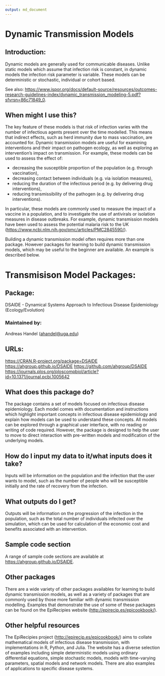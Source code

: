 ```yaml
---
output: md_document
---
```


# Dynamic Transmission Models

## Introduction:
Dynamic models are generally used for communicable diseases. Unlike static models which assume that infection risk is constant, in dynamic models the infection risk parameter is variable. These models can be deterministic or stochastic, individual or cohort based. 

See also: https://www.ispor.org/docs/default-source/resources/outcomes-research-guidelines-index/dynamic_transmission_modeling-5.pdf?sfvrsn=86c71849_0.


## When might I use this?
The key feature of these models is that risk of infection varies with the number of infectious agents present over the time modelled. 
This means that indirect effects, such as herd immunity due to mass vaccination, are accounted for.
Dynamic transmission models are useful for examining interventions and their impact on pathogen ecology, as well as exploring an intervention’s impact on transmission. For example, these models can be used to assess the effect of:
* decreasing the susceptible proportion of the population (e.g. through vaccination),
* decreasing contact between individuals (e.g. via isolation measures),
* reducing the duration of the infectious period  (e.g. by delivering drug interventions),
* reducing transmissibility of the pathogen (e.g. by delivering drug interventions).

In particular, these models are commonly used to measure the impact of a vaccine in a population, and to investigate the use of antivirals or isolation measures in disease outbreaks.
For example, dynamic transmission models have been used to assess the potential malaria risk to the UK (https://www.ncbi.nlm.nih.gov/pmc/articles/PMC2845590/). 

Building a dynamic transmission model often requires more than one package. However packages for learning to build dynamic transmission models, which may be useful to the beginner are available. An example is described below. 


# Transmisison Model Packages:

## Package: 
DSAIDE - Dynamical Systems Approach to Infectious Disease Epidemiology (Ecology/Evolution)

### Maintained by: 
Andreas Handel (ahandel@uga.edu)

## URLs:
https://CRAN.R-project.org/package=DSAIDE 
https://ahgroup.github.io/DSAIDE
https://github.com/ahgroup/DSAIDE
https://journals.plos.org/ploscompbiol/article?id=10.1371/journal.pcbi.1005642

## What does this package do?
The package contains a set of models focused on infectious disease epidemiology. Each model comes with documentation and instructions which highlight important concepts in infectious disease epidemiology and explain how models can be used to understand these concepts. 
All models can be explored through a graphical user interface, with no reading or writing of code required. However, the package is designed to help the user to move to direct interaction with pre-written models and modification of the underlying models.

## How do I input my data to it/what inputs does it take?
Inputs will be information on the population and the infection that the user wants to model, such as the number of people who will be susceptible initially and the rate of recovery from the infection.

## What outputs do I get?
Outputs will be information on the progression of the infection in the population, such as the total number of individuals infected over the simulation, which can be used for calculation of the economic cost and benefits associated with an intervention.

## Sample code section
A range of sample code sections are available at https://ahgroup.github.io/DSAIDE.

## Other packages
There are a wide variety of other packages availables for learning to build dynamic transmission models, as well as a variety of packages that are commonly used by those more familiar with dynamic transmission modelling. Examples that demonstrate the use of some of these packages can be found on the EpiRecipies website (http://epirecip.es/epicookbook/).

## Other helpful resources
The EpiRecipies project (http://epirecip.es/epicookbook/) aims to collate mathematical models of infectious disease transmission, with implementations in R, Python, and Julia. The website has a diverse selection of examples including simple deterministic models using ordinary differential equations, simple stochastic models, models with time-varying parameters, spatial models and network models. There are also examples of applications to specific disease systems.
